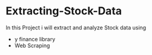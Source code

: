 # Extracting-Stock-Data
In this Project i will extract and analyze Stock data using 

- y finance library
- Web Scraping
